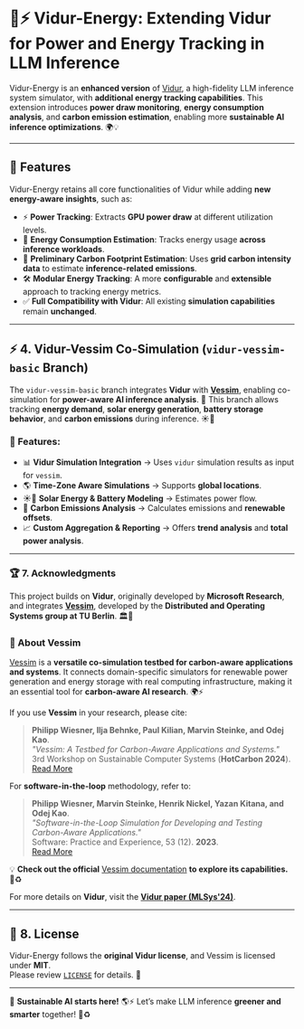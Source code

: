 # 🌱⚡ Vidur-Energy: Extending Vidur for Power and Energy Tracking in LLM Inference

Vidur-Energy is an **enhanced version** of [Vidur](https://github.com/microsoft/vidur), a high-fidelity LLM inference system simulator, with **additional energy tracking capabilities**. This extension introduces **power draw monitoring**, **energy consumption analysis**, and **carbon emission estimation**, enabling more **sustainable AI inference optimizations**. 🌍💡

---

## 🌟 Features

Vidur-Energy retains all core functionalities of Vidur while adding **new energy-aware insights**, such as:

- ⚡ **Power Tracking**: Extracts **GPU power draw** at different utilization levels.
- 🔋 **Energy Consumption Estimation**: Tracks energy usage **across inference workloads**.
- 🌿 **Preliminary Carbon Footprint Estimation**: Uses **grid carbon intensity data** to estimate **inference-related emissions**.
- 🛠️ **Modular Energy Tracking**: A more **configurable** and **extensible** approach to tracking energy metrics.
- ✅ **Full Compatibility with Vidur**: All existing **simulation capabilities** remain **unchanged**.

---

## ⚡ 4. Vidur-Vessim Co-Simulation (`vidur-vessim-basic` Branch)

The `vidur-vessim-basic` branch integrates **Vidur** with **[Vessim](https://github.com/dos-group/vessim)**, enabling co-simulation for **power-aware AI inference analysis**. 🔄 This branch allows tracking **energy demand**, **solar energy generation**, **battery storage behavior**, and **carbon emissions** during inference. ☀️🔋

### 🚀 Features:
- 📊 **Vidur Simulation Integration** → Uses `vidur` simulation results as input for `vessim`.
- 🌎 **Time-Zone Aware Simulations** → Supports **global locations**.
- ☀️🔋 **Solar Energy & Battery Modeling** → Estimates power flow.
- 🌿 **Carbon Emissions Analysis** → Calculates emissions and **renewable offsets**.
- 📈 **Custom Aggregation & Reporting** → Offers **trend analysis** and **total power analysis**.

---

### 🏆 7. Acknowledgments

This project builds on **Vidur**, originally developed by **Microsoft Research**, and integrates **[Vessim](https://github.com/dos-group/vessim)**, developed by the **Distributed and Operating Systems group at TU Berlin**. 🏛️💚  

### 🔬 About Vessim
[Vessim](https://github.com/dos-group/vessim) is a **versatile co-simulation testbed for carbon-aware applications and systems**. It connects domain-specific simulators for renewable power generation and energy storage with real computing infrastructure, making it an essential tool for **carbon-aware AI research**. 🌍⚡  

If you use **Vessim** in your research, please cite:
> **Philipp Wiesner, Ilja Behnke, Paul Kilian, Marvin Steinke, and Odej Kao**.  
> *"Vessim: A Testbed for Carbon-Aware Applications and Systems."*  
> 3rd Workshop on Sustainable Computer Systems (**HotCarbon 2024**).  
> [Read More](https://arxiv.org/abs/2405.05465)

For **software-in-the-loop** methodology, refer to:
> **Philipp Wiesner, Marvin Steinke, Henrik Nickel, Yazan Kitana, and Odej Kao**.  
> *"Software-in-the-Loop Simulation for Developing and Testing Carbon-Aware Applications."*  
> Software: Practice and Experience, 53 (12). **2023**.  
> [Read More](https://doi.org/10.1002/spe.3275)

💡 **Check out the official** [Vessim documentation](https://github.com/dos-group/vessim) **to explore its capabilities.** 🚀♻️  

For more details on **Vidur**, visit the **[Vidur paper (MLSys'24)](https://arxiv.org/abs/2405.05465)**.

---

## 📜 8. License

Vidur-Energy follows the **original Vidur license**, and Vessim is licensed under **MIT**.  
Please review [`LICENSE`](./LICENSE) for details. 📄

---

🌱 **Sustainable AI starts here!** 🌎⚡ Let’s make LLM inference **greener and smarter** together! 🚀♻️
